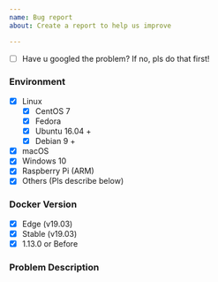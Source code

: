 ```yaml
---
name: Bug report
about: Create a report to help us improve

---
```


* [ ] Have u googled the problem? If no, pls do that first!

### Environment
<!--请提供环境信息，包括操作系统版本等，保留你的操作系统，其他选项删除-->
<!--Provides env info like OS version-->

* [x] Linux
   * [x] CentOS 7
   * [x] Fedora
   * [x] Ubuntu 16.04 +
   * [x] Debian 9 +
* [x] macOS
* [x] Windows 10
* [x] Raspberry Pi (ARM)
* [x] Others (Pls describe below)

### Docker Version
<!--如果你的 Docker 版本低于 19.03 请尽可能升级到该版本，保留你的 Docker 版本，其他选项删除-->
<!--if Docker version under 19.03, please upgrade Docker to 19.03-->

* [x] Edge (v19.03)
* [x] Stable (v19.03)
* [x] 1.13.0 or Before

### Problem Description
<!--描述你的问题，请贴出操作步骤，终端报错截图或文字信息-->
<!--describe problem with detailed steps and logs-->







<!--提交问题之前请点击预览标签，符合要求之后再提交问题-->
